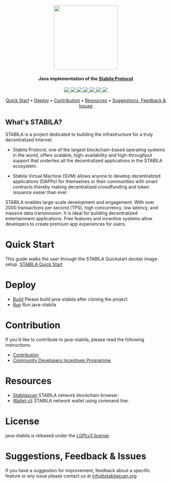 <h1 align="center">
  <img align="center" src="https://raw.githubusercontent.com/stabilaprotocol/wiki/master/images/Logo_Stabila_WhiteMetal.png" width="200"/>
</h1>

<h4 align="center">
  Java implementation of the <a href="https://stabilascan.org/">Stabila Protocol</a>
</h4>


<p align="center">
  <a href="https://gitter.im/stabilaprotocol/allcoredev">
    <img src="https://camo.githubusercontent.com/da2edb525cde1455a622c58c0effc3a90b9a181c/68747470733a2f2f6261646765732e6769747465722e696d2f4a6f696e253230436861742e737667">
  </a>

  <a href="https://travis-ci.com/stabilaprotocol/java-stabila">
    <img src="https://travis-ci.com/stabilaprotocol/java-stabila.svg?branch=develop">
  </a>

  <a href="https://codecov.io/gh/stabilaprotocol/java-stabila">
    <img src="https://codecov.io/gh/stabilaprotocol/java-stabila/branch/develop/graph/badge.svg" />
  </a>

  <a href="https://github.com/stabilaprotocol/java-stabila/issues">
    <img src="https://img.shields.io/github/issues/stabilaprotocol/java-stabila.svg">
  </a>

  <a href="https://github.com/stabilaprotocol/java-stabila/pulls">
    <img src="https://img.shields.io/github/issues-pr/stabilaprotocol/java-stabila.svg">
  </a>

  <a href="https://github.com/stabilaprotocol/java-stabila/graphs/contributors">
    <img src="https://img.shields.io/github/contributors/stabilaprotocol/java-stabila.svg">
  </a>

  <a href="LICENSE">
    <img src="https://img.shields.io/github/license/stabilaprotocol/java-stabila.svg">
  </a>
</p>

<p align="center">
  <a href="#quick-start">Quick Start</a> •
  <a href="#deploy">Deploy</a> •
  <a href="#Contribution">Contribution</a> •
  <a href="#Resources">Resources</a> • 
  <a href="#suggestions-feedback--issues">Suggestions, Feedback & Issues</a>
</p>

## What's STABILA?

STABILA is a project dedicated to building the infrastructure for a truly decentralized Internet.

* Stabila Protocol, one of the largest blockchain-based operating systems in the world, offers scalable, high-availability and high-throughput support that underlies all the decentralized applications in the STABILA ecosystem.

* Stabila Virtual Machine (SVM) allows anyone to develop decentralized applications (DAPPs) for themselves or their communities with smart contracts thereby making decentralized crowdfunding and token issuance easier than ever.

STABILA enables large-scale development and engagement. With over 2000 transactions per second (TPS), high concurrency, low latency, and massive data transmission. It is ideal for building decentralized entertainment applications. Free features and incentive systems allow developers to create premium app experiences for users.

# Quick Start
This guide walks the user through the STABILA Quickstart docker image setup.
[STABILA Quick Start](https://github.com/stabilaprotocol/stabila-deployment)

# Deploy
* [Build](./build.md) Please build java-stabila after cloning the project
* [Run](./run.md) Run java-stabila

# Contribution
If you'd like to contribute to java-stabila, please read the following instructions.

- [Contribution](./CONTRIBUTING.md)
- [Community Developers Incentives Programme](./CONTRIBUTING.md#community-developers-incentives-programme)

# Resources
* [Stabilascan](https://stabilascan.org/#/) STABILA network blockchain browser.
* [Wallet-cli](https://github.com/stabilaprotocol/wallet-cli) STABILA network wallet using command line.

# License
java-stabila is released under the [LGPLv3 license](https://github.com/stabilaprotocol/java-stabila/blob/master/LICENSE).

# Suggestions, Feedback & Issues
If you have a suggestion for improvement, feedback about a specific feature or any issue please contact us at info@stabilascan.org
